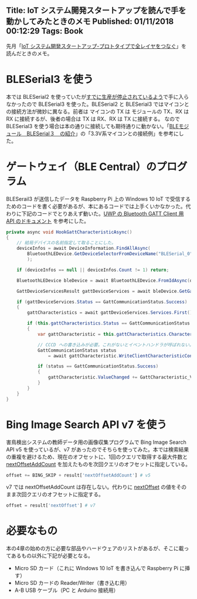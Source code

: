 Title: IoT システム開発スタートアップを読んで手を動かしてみたときのメモ
Published: 01/11/2018 00:12:29
Tags: Book
---
先月「[IoT システム開発スタートアップ-プロトタイプで全レイヤをつなぐ](https://www.amazon.co.jp/IoTシステム開発スタートアップ-プロトタイプで全レイヤをつなぐ-吉澤-穂積/dp/4865940944)」を読んだときのメモ。

# BLESerial3 を使う
本では BLESerial2 を使っていたが[すでに生産が停止されているよう](https://qiita.com/tomonari-t/items/d821fc5b4f05189828fa#bleserial2%E3%81%A8%E3%81%AE%E6%AF%94%E8%BC%83)で手に入らなかったので BLESerial3 を使った。BLESerial2 と BLESerial3 ではマイコンとの接続方法が微妙に異なる。前者は マイコンの TX は モジュールの TX、RX は RX に接続するが、後者の場合は TX は RX、RX は TX に接続する。  なので BLESerial3 を使う場合は本の通りに接続しても期待通りに動かない。「[BLEモジュール　BLESerial３　の紹介](http://www.robotsfx.com/robot/BLESerial3.html)」の「3.3V系マイコンとの接続例」を参考にした。

# ゲートウェイ（BLE Central）のプログラム
BLESerail3 が送信したデータを Raspberry Pi 上の Windows 10 IoT で受信するためのコードを書く必要があるが、本にあるコードでは上手くいかなかった。代わりに下記のコードでとりあえず動いた。[UWP の Bluetooth GATT Client 用 API のドキュメント](https://docs.microsoft.com/en-us/windows/uwp/devices-sensors/gatt-client) を参考にした。

```csharp
private async void HookGattCharacteristicAsync()
{
    // 結局デバイスの名前指定して取ることにした。
    deviceInfos = await DeviceInformation.FindAllAsync(
        BluetoothLEDevice.GetDeviceSelectorFromDeviceName("BLESerial_0")
        );

    if (deviceInfos == null || deviceInfos.Count != 1) return;

    BluetoothLEDevice bleDevice = await BluetoothLEDevice.FromIdAsync(deviceInfos.First().Id);

    GattDeviceServicesResult gattDeviceServices = await bleDevice.GetGattServicesForUuidAsync(GattServiceGuid);

    if (gattDeviceServices.Status == GattCommunicationStatus.Success)
    {
        gattCharacteristics = await gattDeviceServices.Services.First().GetCharacteristicsForUuidAsync(GattCharacteristicGuid);

        if (this.gattCharacteristics.Status == GattCommunicationStatus.Success)
        {
            var gattCharacteristic = this.gattCharacteristics.Characteristics.First();

            // CCCD への書き込みが必要。これがないとイベントハンドラが呼ばれない。
            GattCommunicationStatus status
                = await gattCharacteristic.WriteClientCharacteristicConfigurationDescriptorAsync(GattClientCharacteristicConfigurationDescriptorValue.Notify);

            if (status == GattCommunicationStatus.Success)
            {
                gattCharacteristic.ValueChanged += GattCharacteristic_ValueChanged;
            }
        }
    }
}
```

# Bing Image Search API v7 を使う
害鳥検出システムの教師データ用の画像収集プログラムで Bing Image Search API v5 を使っているが、v7 があったのでそちらを使ってみた。本では検索結果の重複を避けるため、現在のオフセットに、1回のクエリで取得する最大件数と [nextOffsetAddCount](https://docs.microsoft.com/ja-jp/rest/api/cognitiveservices/bing-images-api-v5-reference#nextoffsetaddcount) を加えたものを次回クエリのオフセットに指定している。

```python
offset += BING_SKIP + result['nextOffsetAddCount'] # v5
```

v7 では nextOffsetAddCount は存在しない。代わりに [nextOffset](https://docs.microsoft.com/ja-jp/rest/api/cognitiveservices/bing-images-api-v7-reference#nextoffset) の値をそのまま次回クエリのオフセットに指定する。

```python
offset = result['nextOffset'] # v7
```
# 必要なもの
本の4章の始めの方に必要な部品やハードウェアのリストがあるが、そこに載ってあるもの以外に下記が必要となる。
- Micro SD カード（これに Windows 10 IoT を書き込んで Raspberry Pi に挿す） 
- Micro SD カードの Reader/Writer（書き込む用）
- A-B USB ケーブル（PC と Arduino 接続用）